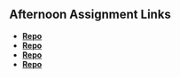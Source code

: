 ## Afternoon Assignment Links

* **[Repo](https://github.com/KylePep/trivia.git)**
* **[Repo](https://github.com/KylePep/summer23_greglistAsync.git)**
* **[Repo](https://github.com/KylePep/pokeDex.git)**
* **[Repo](https://github.com/KylePep/Gifted.git)**
